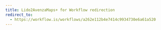 ```yaml
---
title: Lido2AvenzaMaps+ for Workflow redirection
redirect_to:
  - https://workflow.is/workflows/a262e112b4e7414c9934730e6a61a520
---
```

